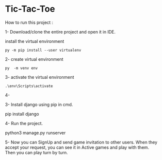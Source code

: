 # Tic-Tac-Toe
How to run this project :

1- Download/clone the entire project and open it in IDE.
 
   install the virtual environment

    py -m pip install --user virtualenv

2- create virtual environment
   
    py  -m venv env

3- activate the virtual environment
        
    .\env\Scripts\activate
4- 

3- Install django using pip in cmd.

pip install django

4- Run the project.

python3 manage.py runserver

5- Now you can SignUp and send game invitation to other users. When they accept your request, you can see it in Active games and play with them. Then you can play turn by turn.
